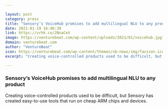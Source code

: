 ```yaml
---

layout: post
category: press
title: "Sensory’s VoiceHub promises to add multilingual NLU to any product"
date: 2021-01-19 16:46:39
link: https://vrhk.co/2NnaCeV
image: https://venturebeat.com/wp-content/uploads/2021/01/voicehub.jpg?w=1200&strip=all
domain: venturebeat.com
author: "VentureBeat"
icon: https://venturebeat.com/wp-content/themes/vb-news/img/favicon.ico
excerpt: "Creating voice-controlled products used to be difficult, but Sensory has created easy-to-use tools that run on cheap ARM chips and devices."

---
```


### Sensory’s VoiceHub promises to add multilingual NLU to any product

Creating voice-controlled products used to be difficult, but Sensory has created easy-to-use tools that run on cheap ARM chips and devices.